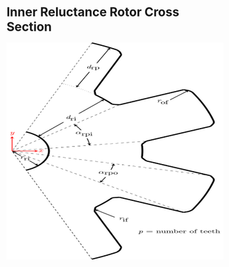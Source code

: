 # Inner Reluctance Rotor Cross Section

<img src="./CrossSectInnerReluctanceRotor.svg" width="500" height="500" />